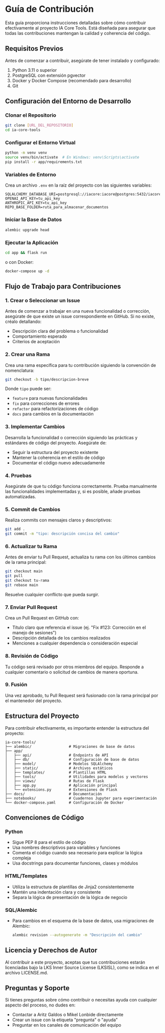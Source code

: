 # Guía de Contribución

Esta guía proporciona instrucciones detalladas sobre cómo contribuir efectivamente al proyecto IA Core Tools. Está diseñada para asegurar que todas las contribuciones mantengan la calidad y coherencia del código.

## Requisitos Previos

Antes de comenzar a contribuir, asegúrate de tener instalado y configurado:

1. Python 3.11 o superior
2. PostgreSQL con extensión pgvector
3. Docker y Docker Compose (recomendado para desarrollo)
4. Git

## Configuración del Entorno de Desarrollo

### Clonar el Repositorio

```bash
git clone [URL_DEL_REPOSITORIO]
cd ia-core-tools
```

### Configurar el Entorno Virtual

```bash
python -m venv venv
source venv/bin/activate  # En Windows: venv\Scripts\activate
pip install -r app/requirements.txt
```

### Variables de Entorno

Crea un archivo `.env` en la raíz del proyecto con las siguientes variables:

```
SQLALCHEMY_DATABASE_URI=postgresql://iacore:iacore@postgres:5432/iacore
OPENAI_API_KEY=tu_api_key
ANTHROPIC_API_KEY=tu_api_key
REPO_BASE_FOLDER=ruta_para_almacenar_documentos
```

### Iniciar la Base de Datos

```bash
alembic upgrade head
```

### Ejecutar la Aplicación

```bash
cd app && flask run
```

o con Docker:

```bash
docker-compose up -d
```

## Flujo de Trabajo para Contribuciones

### 1. Crear o Seleccionar un Issue

Antes de comenzar a trabajar en una nueva funcionalidad o corrección, asegúrate de que existe un issue correspondiente en GitHub. Si no existe, créalo detallando:

- Descripción clara del problema o funcionalidad
- Comportamiento esperado
- Criterios de aceptación

### 2. Crear una Rama

Crea una rama específica para tu contribución siguiendo la convención de nomenclatura:

```bash
git checkout -b tipo/descripcion-breve
```

Donde `tipo` puede ser:
- `feature` para nuevas funcionalidades
- `fix` para correcciones de errores
- `refactor` para refactorizaciones de código
- `docs` para cambios en la documentación

### 3. Implementar Cambios

Desarrolla la funcionalidad o corrección siguiendo las prácticas y estándares de código del proyecto. Asegúrate de:

- Seguir la estructura del proyecto existente
- Mantener la coherencia en el estilo de código
- Documentar el código nuevo adecuadamente

### 4. Pruebas

Asegúrate de que tu código funciona correctamente. Prueba manualmente las funcionalidades implementadas y, si es posible, añade pruebas automatizadas.

### 5. Commit de Cambios

Realiza commits con mensajes claros y descriptivos:

```bash
git add .
git commit -m "tipo: descripción concisa del cambio"
```

### 6. Actualizar tu Rama

Antes de enviar tu Pull Request, actualiza tu rama con los últimos cambios de la rama principal:

```bash
git checkout main
git pull
git checkout tu-rama
git rebase main
```

Resuelve cualquier conflicto que pueda surgir.

### 7. Enviar Pull Request

Crea un Pull Request en GitHub con:

- Título claro que referencia el issue (ej. "Fix #123: Corrección en el manejo de sesiones")
- Descripción detallada de los cambios realizados
- Menciones a cualquier dependencia o consideración especial

### 8. Revisión de Código

Tu código será revisado por otros miembros del equipo. Responde a cualquier comentario o solicitud de cambios de manera oportuna.

### 9. Fusión

Una vez aprobado, tu Pull Request será fusionado con la rama principal por el mantenedor del proyecto.

## Estructura del Proyecto

Para contribuir efectivamente, es importante entender la estructura del proyecto:

```
ia-core-tools/
├── alembic/                 # Migraciones de base de datos
├── app/
│   ├── api/                 # Endpoints de API
│   ├── db/                  # Configuración de base de datos
│   ├── model/               # Modelos SQLAlchemy
│   ├── static/              # Archivos estáticos
│   ├── templates/           # Plantillas HTML
│   ├── tools/               # Utilidades para modelos y vectores
│   ├── views/               # Rutas de Flask
│   ├── app.py               # Aplicación principal
│   └── extensions.py        # Extensiones de Flask
├── docs/                    # Documentación
├── notebooks/               # Cuadernos Jupyter para experimentación
└── docker-compose.yaml      # Configuración de Docker
```

## Convenciones de Código

### Python

- Sigue PEP 8 para el estilo de código
- Usa nombres descriptivos para variables y funciones
- Comenta el código cuando sea necesario para explicar la lógica compleja
- Usa docstrings para documentar funciones, clases y módulos

### HTML/Templates

- Utiliza la estructura de plantillas de Jinja2 consistentemente
- Mantén una indentación clara y consistente
- Separa la lógica de presentación de la lógica de negocio

### SQL/Alembic

- Para cambios en el esquema de la base de datos, usa migraciones de Alembic:
  ```bash
  alembic revision --autogenerate -m "Descripción del cambio"
  ```

## Licencia y Derechos de Autor

Al contribuir a este proyecto, aceptas que tus contribuciones estarán licenciadas bajo la LKS Inner Source License (LKSISL), como se indica en el archivo LICENSE.md.

## Preguntas y Soporte

Si tienes preguntas sobre cómo contribuir o necesitas ayuda con cualquier aspecto del proceso, no dudes en:

- Contactar a Aritz Galdos o Mikel Lonbide directamente
- Crear un issue con la etiqueta "pregunta" o "ayuda"
- Preguntar en los canales de comunicación del equipo
